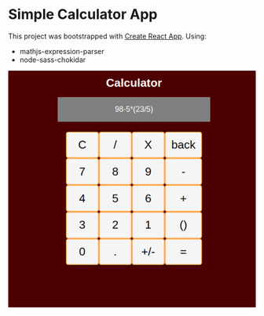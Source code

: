 # Simple Calculator App

This project was bootstrapped with [Create React App](https://github.com/facebookincubator/create-react-app).
Using: 
* mathjs-expression-parser
* node-sass-chokidar

![alt text](https://raw.githubusercontent.com/smilingkite/calculator/master/Screenshot%20from%202018-03-24%2016-58-16.png)
